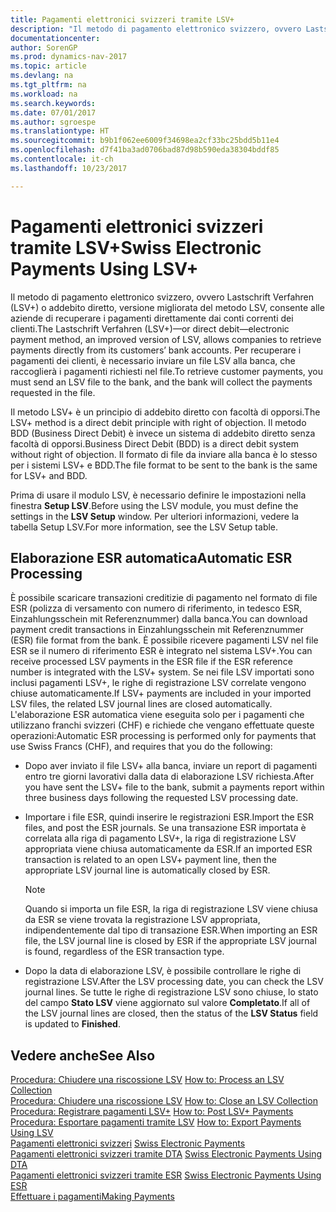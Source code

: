 ```yaml
---
title: Pagamenti elettronici svizzeri tramite LSV+
description: "Il metodo di pagamento elettronico svizzero, ovvero Lastschrift Verfahren (LSV+) o addebito diretto, versione migliorata del metodo LSV, consente alle aziende di recuperare i pagamenti direttamente dai conti correnti dei clienti. Per recuperare i pagamenti dei clienti, è necessario inviare un file LSV alla banca, che raccoglierà i pagamenti richiesti nel file."
documentationcenter: 
author: SorenGP
ms.prod: dynamics-nav-2017
ms.topic: article
ms.devlang: na
ms.tgt_pltfrm: na
ms.workload: na
ms.search.keywords: 
ms.date: 07/01/2017
ms.author: sgroespe
ms.translationtype: HT
ms.sourcegitcommit: b9b1f062ee6009f34698ea2cf33bc25bdd5b11e4
ms.openlocfilehash: d7f41ba3ad0706bad87d98b590eda38304bddf85
ms.contentlocale: it-ch
ms.lasthandoff: 10/23/2017

---
```

# <a name="swiss-electronic-payments-using-lsv"></a><span data-ttu-id="296a6-104">Pagamenti elettronici svizzeri tramite LSV+</span><span class="sxs-lookup"><span data-stu-id="296a6-104">Swiss Electronic Payments Using LSV+</span></span>
<span data-ttu-id="296a6-105">Il metodo di pagamento elettronico svizzero, ovvero Lastschrift Verfahren (LSV+) o addebito diretto, versione migliorata del metodo LSV, consente alle aziende di recuperare i pagamenti direttamente dai conti correnti dei clienti.</span><span class="sxs-lookup"><span data-stu-id="296a6-105">The Lastschrift Verfahren (LSV+)—or direct debit—electronic payment method, an improved version of LSV, allows companies to retrieve payments directly from its customers’ bank accounts.</span></span> <span data-ttu-id="296a6-106">Per recuperare i pagamenti dei clienti, è necessario inviare un file LSV alla banca, che raccoglierà i pagamenti richiesti nel file.</span><span class="sxs-lookup"><span data-stu-id="296a6-106">To retrieve customer payments, you must send an LSV file to the bank, and the bank will collect the payments requested in the file.</span></span>  

<span data-ttu-id="296a6-107">Il metodo LSV+ è un principio di addebito diretto con facoltà di opporsi.</span><span class="sxs-lookup"><span data-stu-id="296a6-107">The LSV+ method is a direct debit principle with right of objection.</span></span> <span data-ttu-id="296a6-108">Il metodo BDD (Business Direct Debit) è invece un sistema di addebito diretto senza facoltà di opporsi.</span><span class="sxs-lookup"><span data-stu-id="296a6-108">Business Direct Debit (BDD) is a direct debit system without right of objection.</span></span> <span data-ttu-id="296a6-109">Il formato di file da inviare alla banca è lo stesso per i sistemi LSV+ e BDD.</span><span class="sxs-lookup"><span data-stu-id="296a6-109">The file format to be sent to the bank is the same for LSV+ and BDD.</span></span>  

<span data-ttu-id="296a6-110">Prima di usare il modulo LSV, è necessario definire le impostazioni nella finestra **Setup LSV**.</span><span class="sxs-lookup"><span data-stu-id="296a6-110">Before using the LSV module, you must define the settings in the **LSV Setup** window.</span></span> <span data-ttu-id="296a6-111">Per ulteriori informazioni, vedere la tabella Setup LSV.</span><span class="sxs-lookup"><span data-stu-id="296a6-111">For more information, see the LSV Setup table.</span></span>  

## <a name="automatic-esr-processing"></a><span data-ttu-id="296a6-112">Elaborazione ESR automatica</span><span class="sxs-lookup"><span data-stu-id="296a6-112">Automatic ESR Processing</span></span>  
<span data-ttu-id="296a6-113">È possibile scaricare transazioni creditizie di pagamento nel formato di file ESR (polizza di versamento con numero di riferimento, in tedesco ESR, Einzahlungsschein mit Referenznummer) dalla banca.</span><span class="sxs-lookup"><span data-stu-id="296a6-113">You can download payment credit transactions in Einzahlungsschein mit Referenznummer (ESR) file format from the bank.</span></span> <span data-ttu-id="296a6-114">È possibile ricevere pagamenti LSV nel file ESR se il numero di riferimento ESR è integrato nel sistema LSV+.</span><span class="sxs-lookup"><span data-stu-id="296a6-114">You can receive processed LSV payments in the ESR file if the ESR reference number is integrated with the LSV+ system.</span></span> <span data-ttu-id="296a6-115">Se nei file LSV importati sono inclusi pagamenti LSV+, le righe di registrazione LSV correlate vengono chiuse automaticamente.</span><span class="sxs-lookup"><span data-stu-id="296a6-115">If LSV+ payments are included in your imported LSV files, the related LSV journal lines are closed automatically.</span></span> <span data-ttu-id="296a6-116">L'elaborazione ESR automatica viene eseguita solo per i pagamenti che utilizzano franchi svizzeri (CHF) e richiede che vengano effettuate queste operazioni:</span><span class="sxs-lookup"><span data-stu-id="296a6-116">Automatic ESR processing is performed only for payments that use Swiss Francs (CHF), and requires that you do the following:</span></span>  

- <span data-ttu-id="296a6-117">Dopo aver inviato il file LSV+ alla banca, inviare un report di pagamenti entro tre giorni lavorativi dalla data di elaborazione LSV richiesta.</span><span class="sxs-lookup"><span data-stu-id="296a6-117">After you have sent the LSV+ file to the bank, submit a payments report within three business days following the requested LSV processing date.</span></span>  

- <span data-ttu-id="296a6-118">Importare i file ESR, quindi inserire le registrazioni ESR.</span><span class="sxs-lookup"><span data-stu-id="296a6-118">Import the ESR files, and post the ESR journals.</span></span> <span data-ttu-id="296a6-119">Se una transazione ESR importata è correlata alla riga di pagamento LSV+, la riga di registrazione LSV appropriata viene chiusa automaticamente da ESR.</span><span class="sxs-lookup"><span data-stu-id="296a6-119">If an imported ESR transaction is related to an open LSV+ payment line, then the appropriate LSV journal line is automatically closed by ESR.</span></span>  

    > [!NOTE]  
    >  <span data-ttu-id="296a6-120">Quando si importa un file ESR, la riga di registrazione LSV viene chiusa da ESR se viene trovata la registrazione LSV appropriata, indipendentemente dal tipo di transazione ESR.</span><span class="sxs-lookup"><span data-stu-id="296a6-120">When importing an ESR file, the LSV journal line is closed by ESR if the appropriate LSV journal is found, regardless of the ESR transaction type.</span></span>  

- <span data-ttu-id="296a6-121">Dopo la data di elaborazione LSV, è possibile controllare le righe di registrazione LSV.</span><span class="sxs-lookup"><span data-stu-id="296a6-121">After the LSV processing date, you can check the LSV journal lines.</span></span> <span data-ttu-id="296a6-122">Se tutte le righe di registrazione LSV sono chiuse, lo stato del campo **Stato LSV** viene aggiornato sul valore **Completato**.</span><span class="sxs-lookup"><span data-stu-id="296a6-122">If all of the LSV journal lines are closed, then the status of the **LSV Status** field is updated to  **Finished**.</span></span>  

## <a name="see-also"></a><span data-ttu-id="296a6-123">Vedere anche</span><span class="sxs-lookup"><span data-stu-id="296a6-123">See Also</span></span>  
 <span data-ttu-id="296a6-124">[Procedura: Chiudere una riscossione LSV](how-to-process-an-lsv-collection.md) </span><span class="sxs-lookup"><span data-stu-id="296a6-124">[How to: Process an LSV Collection](how-to-process-an-lsv-collection.md) </span></span>  
 <span data-ttu-id="296a6-125">[Procedura: Chiudere una riscossione LSV](how-to-close-an-lsv-collection.md) </span><span class="sxs-lookup"><span data-stu-id="296a6-125">[How to: Close an LSV Collection](how-to-close-an-lsv-collection.md) </span></span>  
 <span data-ttu-id="296a6-126">[Procedura: Registrare pagamenti LSV+](how-to-post-lsv-payments.md) </span><span class="sxs-lookup"><span data-stu-id="296a6-126">[How to: Post LSV+ Payments](how-to-post-lsv-payments.md) </span></span>  
 <span data-ttu-id="296a6-127">[Procedura: Esportare pagamenti tramite LSV](how-to-export-payments-using-lsv.md) </span><span class="sxs-lookup"><span data-stu-id="296a6-127">[How to: Export Payments Using LSV](how-to-export-payments-using-lsv.md) </span></span>  
 <span data-ttu-id="296a6-128">[Pagamenti elettronici svizzeri](swiss-electronic-payments.md) </span><span class="sxs-lookup"><span data-stu-id="296a6-128">[Swiss Electronic Payments](swiss-electronic-payments.md) </span></span>  
 <span data-ttu-id="296a6-129">[Pagamenti elettronici svizzeri tramite DTA](swiss-electronic-payments-using-dta.md) </span><span class="sxs-lookup"><span data-stu-id="296a6-129">[Swiss Electronic Payments Using DTA](swiss-electronic-payments-using-dta.md) </span></span>  
 <span data-ttu-id="296a6-130">[Pagamenti elettronici svizzeri tramite ESR](swiss-electronic-payments-using-esr.md) </span><span class="sxs-lookup"><span data-stu-id="296a6-130">[Swiss Electronic Payments Using ESR](swiss-electronic-payments-using-esr.md) </span></span>  
 [<span data-ttu-id="296a6-131">Effettuare i pagamenti</span><span class="sxs-lookup"><span data-stu-id="296a6-131">Making Payments</span></span>](../../payables-make-payments.md)

